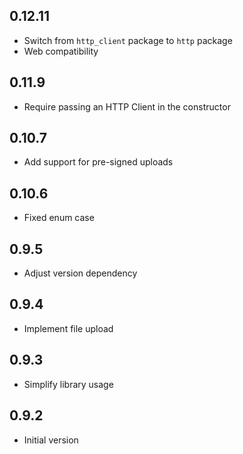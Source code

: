 ## 0.12.11

- Switch from `http_client` package to `http` package
- Web compatibility

## 0.11.9

- Require passing an HTTP Client in the constructor

## 0.10.7

- Add support for pre-signed uploads

## 0.10.6

- Fixed enum case

## 0.9.5

- Adjust version dependency

## 0.9.4

- Implement file upload

## 0.9.3

- Simplify library usage

## 0.9.2

- Initial version
